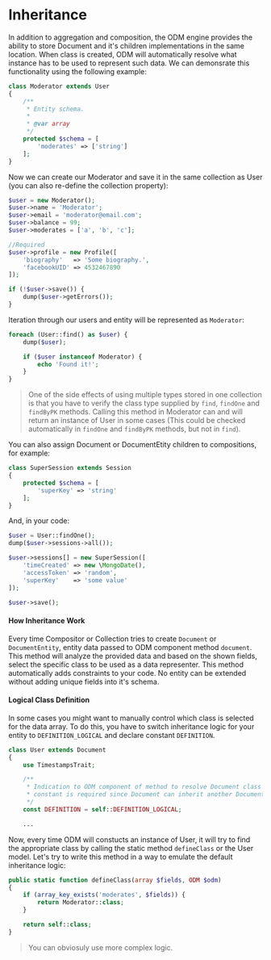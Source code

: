
# Inheritance
In addition to aggregation and composition, the ODM engine provides the ability to store Document and it's children implementations in the same location. When class is created, ODM will automatically resolve what instance has to be used to represent such data. We can demonsrate this functionality using the following example:

```php
class Moderator extends User
{
    /**
     * Entity schema.
     *
     * @var array
     */
    protected $schema = [
        'moderates' => ['string']
    ];
}
```

Now we can create our Moderator and save it in the same collection as User (you can also re-define the collection property):

```php
$user = new Moderator();
$user->name = 'Moderator';
$user->email = 'moderator@email.com';
$user->balance = 99;
$user->moderates = ['a', 'b', 'c'];

//Required
$user->profile = new Profile([
    'biography'   => 'Some biography.',
    'facebookUID' => 4532467890
]);

if (!$user->save()) {
    dump($user->getErrors());
}
```

Iteration through our users and entity will be represented as `Moderator`:

```php
foreach (User::find() as $user) {
    dump($user);

    if ($user instanceof Moderator) {
        echo 'Found it!';
    }
}
```

> One of the side effects of using multiple types stored in one collection is that you have to verify the class type supplied by `find`, `findOne` and `findByPK` methods. Calling this method in Moderator can and will return an instance of User in some cases (This could be checked automatically in `findOne` and `findByPK` methods, but not in `find`).

You can also assign Document or DocumentEtity children to compositions, for example:

```php
class SuperSession extends Session
{
    protected $schema = [
        'superKey' => 'string'
    ];
}
```

And, in your code:

```php
$user = User::findOne();
dump($user->sessions->all());

$user->sessions[] = new SuperSession([
    'timeCreated' => new \MongoDate(),
    'accessToken' => 'random',
    'superKey'    => 'some value'
]);

$user->save();
```

#### How Inheritance Work
Every time Compositor or Collection tries to create `Document` or `DocumentEntity`, entity data passed to ODM component method `document`. This method will analyze the provided data and based on the shown fields, select the specific class to be used as a data representer. This method automatically adds constraints to your code. No entity can be extended without adding unique fields into it's schema.

#### Logical Class Definition
In some cases you might want to manually control which class is selected for the data array. To do this, you have to switch inheritance logic for your entity to `DEFINITION_LOGICAL` and declare constant `DEFINITION`.

```php
class User extends Document
{
    use TimestampsTrait;

    /**
     * Indication to ODM component of method to resolve Document class using it's fieldset. This
     * constant is required since Document can inherit another Document.
     */
    const DEFINITION = self::DEFINITION_LOGICAL;

    ...
```

Now, every time ODM will constucts an instance of User, it will try to find the appropriate class by calling the static method `defineClass` or the User model. Let's try to write this method in a way to emulate the default inheritance logic:

```php
public static function defineClass(array $fields, ODM $odm)
{
    if (array_key_exists('moderates', $fields)) {
        return Moderator::class;
    }

    return self::class;
}
```

> You can obviosuly use more complex logic.
